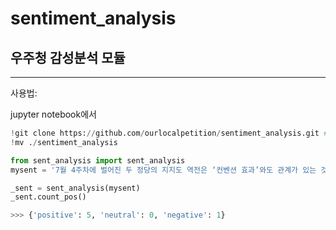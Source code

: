 # sentiment_analysis

## 우주청 감성분석 모듈

___

사용법:

jupyter notebook에서

```python
!git clone https://github.com/ourlocalpetition/sentiment_analysis.git # 최초 1번만
!mv ./sentiment_analysis

from sent_analysis import sent_analysis
mysent = '7월 4주차에 벌어진 두 정당의 지지도 역전은 ‘컨벤션 효과’와도 관계가 있는 것으로 보인다. 민주당이 지난달 중순까지는 대선 경선에 대한 관심과 맞물려 지지도가 상승했으나, 민주당 경선 일정이 코로나19 여파로 늦춰진 동안 지난달 말 야권 유력 대선 주자 윤석열 전 검찰총장이 국민의힘에 전격 입당하면서 지지도가 함께 상승한 것으로 보인다.'

_sent = sent_analysis(mysent)
_sent.count_pos()

>>> {'positive': 5, 'neutral': 0, 'negative': 1}
```
